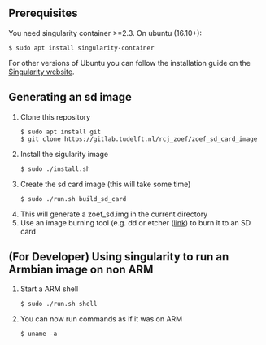 ## Prerequisites

You need singularity container >=2.3. On ubuntu (16.10+):
   ```
   $ sudo apt install singularity-container
   ```
   
For other versions of Ubuntu you can follow the installation guide on the [Singularity website](https://sylabs.io/guides/3.0/user-guide/installation.html#install-the-debian-ubuntu-package-using-apt).

## Generating an sd image

1. Clone this repository
   ```
   $ sudo apt install git
   $ git clone https://gitlab.tudelft.nl/rcj_zoef/zoef_sd_card_image
   ```
2. Install the sigularity image
   ```
   $ sudo ./install.sh
   ```
3. Create the sd card image (this will take some time)
   ```
   $ sudo ./run.sh build_sd_card
   ```
4. This will generate a zoef_sd.img in the current directory
5. Use an image burning tool (e.g. dd or etcher ([link](https://www.balena.io/etcher/)) to burn it to an SD card


## (For Developer) Using singularity to run an Armbian image on non ARM

1. Start a ARM shell
   ```
   $ sudo ./run.sh shell
   ```
2. You can now run commands as if it was on ARM
   ```
   $ uname -a
   ```
